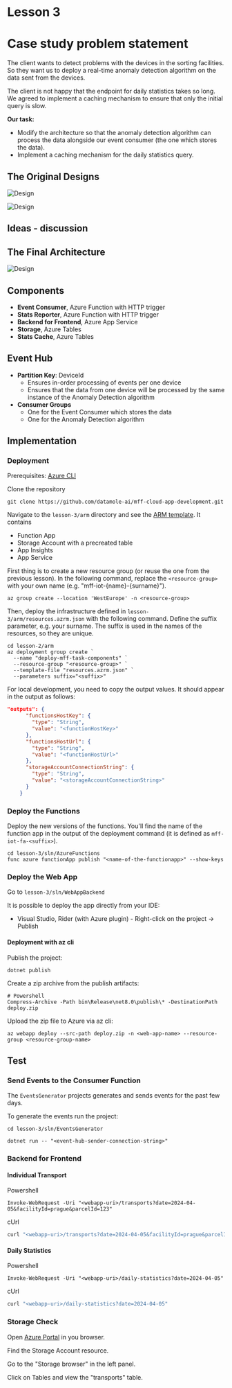 # Lesson 3

# Case study problem statement

The client wants to detect problems with the devices in the sorting facilities.
So they want us to deploy a real-time anomaly detection algorithm on the data sent from the devices.

The client is not happy that the endpoint for daily statistics takes so long.
We agreed to implement a caching mechanism to ensure that only the initial query is slow.

**Our task:**

- Modify the architecture so that the anomaly detection algorithm can process the data alongside our event consumer (the one which stores the data).
- Implement a caching mechanism for the daily statistics query.


## The Original Designs
![Design](./imgs/diagram_1.png)

![Design](./imgs/diagram_2.png)

## Ideas - discussion

## The Final Architecture

![Design](./imgs/diagram_3.png)


## Components

- **Event Consumer**, Azure Function with HTTP trigger
- **Stats Reporter**, Azure Function with HTTP trigger
- **Backend for Frontend**, Azure App Service
- **Storage**, Azure Tables
- **Stats Cache**, Azure Tables

## Event Hub

- **Partition Key**: DeviceId
  - Ensures in-order processing of events per one device
  - Ensures that the data from one device will be processed by the same instance of the Anomaly Detection algorithm
- **Consumer Groups**
  - One for the Event Consumer which stores the data
  - One for the Anomaly Detection algorithm


## Implementation

### Deployment

Prerequisites: [Azure CLI](https://docs.microsoft.com/en-us/cli/azure/install-azure-cli)

Clone the repository

```
git clone https://github.com/datamole-ai/mff-cloud-app-development.git
```

Navigate to the `lesson-3/arm` directory and see the [ARM template](/lesson-3/arm/resources.azrm.json). It contains

- Function App
- Storage Account with a precreated table
- App Insights
- App Service

First thing is to create a new resource group (or reuse the one from the previous lesson). In the following command, replace the `<resource-group>` with your own name (e.g. "mff-iot-{name}-{surname}").

```pswh
az group create --location 'WestEurope' -n <resource-group>
```

Then, deploy the infrastructure defined in `lesson-3/arm/resources.azrm.json` with the following command. Define the suffix parameter, e.g. your surname. The suffix is used in the names of the resources, so they are unique.

```pwsh
cd lesson-2/arm
az deployment group create `
  --name "deploy-mff-task-components" `
  --resource-group "<resource-group>" `
  --template-file "resources.azrm.json" `
  --parameters suffix="<suffix>"
```

For local development, you need to copy the output values. It should appear in the output as follows:

```json
"outputs": {
      "functionsHostKey": {
        "type": "String",
        "value": "<functionHostKey>"
      },
      "functionsHostUrl": {
        "type": "String",
        "value": "<functionHostUrl>"
      },
      "storageAccountConnectionString": {
        "type": "String",
        "value": "<storageAccountConnectionString>"
      }
    }
```

### Deploy the Functions

Deploy the new versions of the functions. You'll find the name of the function app in the output of the deployment command (it is defined as `mff-iot-fa-<suffix>`).

```
cd lesson-3/sln/AzureFunctions
func azure functionApp publish "<name-of-the-functionapp>" --show-keys
```

### Deploy the Web App

Go to `lesson-3/sln/WebAppBackend`

It is possible to deploy the app directly from your IDE:

- Visual Studio, Rider (with Azure plugin) - Right-click on the project -> Publish

#### Deployment with az cli

Publish the project:

```shell
dotnet publish
```

Create a zip archive from the publish artifacts:

```pwsh
# Powershell
Compress-Archive -Path bin\Release\net8.0\publish\* -DestinationPath deploy.zip
```

Upload the zip file to Azure via az cli:

```shell
az webapp deploy --src-path deploy.zip -n <web-app-name> --resource-group <resource-group-name>
```

## Test

### Send Events to the Consumer Function

The `EventsGenerator` projects generates and sends events for the past few days. 

To generate the events run the project:

```shell
cd lesson-3/sln/EventsGenerator

dotnet run -- "<event-hub-sender-connection-string>"
```

### Backend for Frontend

#### Individual Transport

Powershell

```pwsh
Invoke-WebRequest -Uri "<webapp-uri>/transports?date=2024-04-05&facilityId=prague&parcelId=123"
```

cUrl

```sh
curl "<webapp-uri>/transports?date=2024-04-05&facilityId=prague&parcelId=123"
```
#### Daily Statistics

Powershell

```pwsh
Invoke-WebRequest -Uri "<webapp-uri>/daily-statistics?date=2024-04-05"
```

cUrl

```sh
curl "<webapp-uri>/daily-statistics?date=2024-04-05"
```

### Storage Check

Open [Azure Portal](https://portal.azure.com/) in you browser.

Find the Storage Account resource.

Go to the "Storage browser" in the left panel.

Click on Tables and view the "transports" table.
